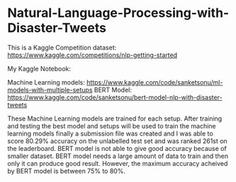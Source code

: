 # Natural-Language-Processing-with-Disaster-Tweets
This is a Kaggle Competition dataset: https://www.kaggle.com/competitions/nlp-getting-started

My Kaggle Notebook: 

Machine Learning models: https://www.kaggle.com/code/sanketsonu/ml-models-with-multiple-setups
BERT Model: https://www.kaggle.com/code/sanketsonu/bert-model-nlp-with-disaster-tweets

These Machine Learning models are trained for each setup. 
After training and testing the best model and setups will be used to train the machine learning models finally a submission file was created and I was able to score 80.29% accuracy on the unlabelled test set and was ranked 261st on the leaderboard.
BERT model is not able to give good accuracy because of smaller dataset. BERT model needs a large amount of data to train and then only it can produce good result. However, the maximum accuracy acheived by BERT model is between 75% to 80%.
